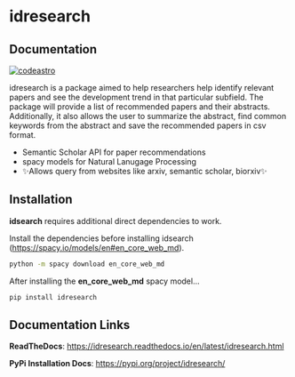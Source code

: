 # idresearch
## Documentation

[![codeastro](https://img.shields.io/badge/Made%20at-Code/Astro-blueviolet.svg)](https://semaphorep.github.io/codeastro/)

idresearch is a package aimed to help researchers help identify relevant papers and see the development trend in that particular subfield. The package will provide a list of recommended papers and their abstracts. Additionally, it also allows the user to summarize the abstract, find common keywords from the abstract and save the recommended papers in csv format.

- Semantic Scholar API for paper recommendations
- spacy models for Natural Lanugage Processing
- ✨Allows query from websites like arxiv, semantic scholar, biorxiv✨


## Installation

**idsearch** requires additional direct dependencies to work.

Install the dependencies before installing idsearch (https://spacy.io/models/en#en_core_web_md).

```sh
python -m spacy download en_core_web_md
```

After installing the **en_core_web_md** spacy model...

```sh
pip install idresearch
```

## Documentation Links

**ReadTheDocs**: https://idresearch.readthedocs.io/en/latest/idresearch.html

**PyPi Installation Docs**: https://pypi.org/project/idresearch/
